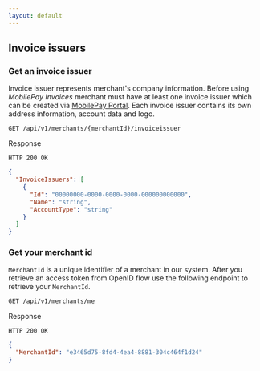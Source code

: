 ```yaml
---
layout: default
---
```


## Invoice issuers

### Get an invoice issuer

Invoice issuer represents merchant's company information. Before using *MobilePay Invoices* merchant must have at least one invoice issuer which can be created via [MobilePay Portal](https://admin.mobilepay.dk). Each invoice issuer contains its own address information, account data and logo.

```
GET /api/v1/merchants/{merchantId}/invoiceissuer
```

Response

```
HTTP 200 OK
```
```json
{
  "InvoiceIssuers": [
    {
      "Id": "00000000-0000-0000-0000-000000000000",
      "Name": "string",
      "AccountType": "string"
    }
  ]
}
```

### Get your merchant id

`MerchantId` is a unique identifier of a merchant in our system. After you retrieve an access token from OpenID flow use the following endpoint to retrieve your `MerchantId`.

```
GET /api/v1/merchants/me
```
Response

```
HTTP 200 OK
```
```json
{
  "MerchantId": "e3465d75-8fd4-4ea4-8881-304c464f1d24"
}
```